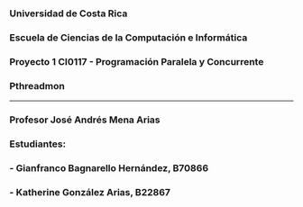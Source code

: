 ### Universidad de Costa Rica
### Escuela de Ciencias de la Computación e Informática
### Proyecto 1 CI0117 - Programación Paralela y Concurrente 
### Pthreadmon

---

### Profesor José Andrés Mena Arias
### Estudiantes: 
### - Gianfranco Bagnarello Hernández, B70866  
### - Katherine González Arias, B22867  


